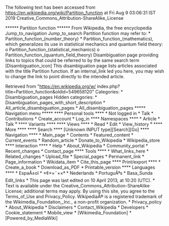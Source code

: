 The following text has been accessed from https://en.wikipedia.org/wiki/Partition_function at Fri Aug 9 03:06:31 IST 2019
Creative_Commons_Attribution-ShareAlike_License




















****** Partition function ******
From Wikipedia, the free encyclopedia
Jump_to_navigation Jump_to_search
Partition function may refer to:
    * Partition_function_(number_theory)
    * Partition_function_(mathematics), which generalizes its use in
      statistical mechanics and quantum field theory:
          o Partition_function_(statistical_mechanics)
          o Partition_function_(quantum_field_theory)
                      Disambiguation page providing links to topics that could
                      be referred to by the same search term
[Disambiguation_icon] This disambiguation page lists articles associated with
                      the title Partition function.
                      If an internal_link led you here, you may wish to change
                      the link to point directly to the intended article.

Retrieved from "https://en.wikipedia.org/w/
index.php?title=Partition_function&oldid=549658120"
Categories:
    * Disambiguation_pages
Hidden categories:
    * Disambiguation_pages_with_short_description
    * All_article_disambiguation_pages
    * All_disambiguation_pages
***** Navigation menu *****
**** Personal tools ****
    * Not logged in
    * Talk
    * Contributions
    * Create_account
    * Log_in
**** Namespaces ****
    * Article
    * Talk
⁰
**** Variants ****
**** Views ****
    * Read
    * Edit
    * View_history
⁰
**** More ****
**** Search ****
[Unknown INPUT type][Search][Go]
**** Navigation ****
    * Main_page
    * Contents
    * Featured_content
    * Current_events
    * Random_article
    * Donate_to_Wikipedia
    * Wikipedia_store
**** Interaction ****
    * Help
    * About_Wikipedia
    * Community_portal
    * Recent_changes
    * Contact_page
**** Tools ****
    * What_links_here
    * Related_changes
    * Upload_file
    * Special_pages
    * Permanent_link
    * Page_information
    * Wikidata_item
    * Cite_this_page
**** Print/export ****
    * Create_a_book
    * Download_as_PDF
    * Printable_version
**** Languages ****
    * EspaÃ±ol
    * ×¢××¨××ª
    * Nederlands
    * PortuguÃªs
    * Basa_Sunda
Edit_links
    * This page was last edited on 10 April 2013, at 10:20 (UTC).
    * Text is available under the Creative_Commons_Attribution-ShareAlike
      License; additional terms may apply. By using this site, you agree to the
      Terms_of_Use and Privacy_Policy. WikipediaÂ® is a registered trademark of
      the Wikimedia_Foundation,_Inc., a non-profit organization.
    * Privacy_policy
    * About_Wikipedia
    * Disclaimers
    * Contact_Wikipedia
    * Developers
    * Cookie_statement
    * Mobile_view
    * [Wikimedia_Foundation]
    * [Powered_by_MediaWiki]
